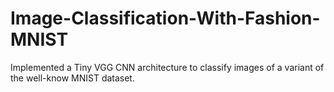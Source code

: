 # Image-Classification-With-Fashion-MNIST
Implemented a Tiny VGG CNN architecture to classify images of a variant of the well-know MNIST dataset.
